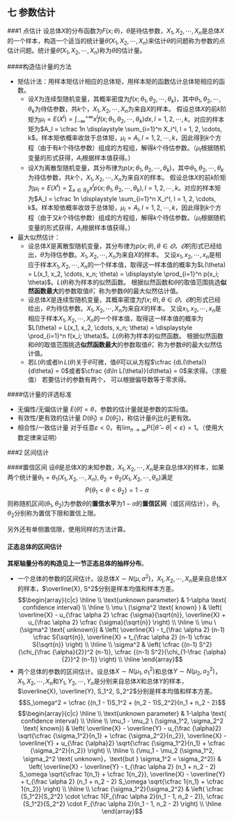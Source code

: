 ## 七 参数估计

###1 点估计
设总体$X$的分布函数为$F(x;\theta)$，$\theta$是待估参数，$X_1, X_2, \cdots, X_n$是总体$X$的一个样本，构造一个适当的统计量$\hat{\theta}(X_1, X_2, \cdots, X_n)$来估计$\theta$的问题称为参数的点估计问题。统计量$\hat{\theta}(X_1, X_2, \cdots, X_n)$称为$\theta$的估计量。

####构造估计量的方法

- 矩估计法：用样本矩估计相应的总体矩，用样本矩的函数估计总体矩相应的函数。
  - 设$X$为连续型随机变量，其概率密度为$f(x;\theta_1, \theta_2, \cdots, \theta_k)$，其中$\theta_1, \theta_2, \cdots, \theta_k$为待估参数，共$k$个，$X_1, X_2, \cdots, X_n$为来自$X$的样本。
    假设总体$X$的前$k$阶矩为$\mu_l = E(X^l) = \displaystyle \int_{-\infty}^{+\infty} x^l f(x; \theta_1, \theta_2, \cdots, \theta_k) dx, l = 1, 2, \cdots, k$。对应的样本矩为$A_l = \cfrac 1n \displaystyle \sum_{i=1}^n X_i^l, l = 1, 2, \cdots, k$。样本矩依概率收敛于总体矩，$\mu_l = A_l, l = 1, 2, \cdots, k$，因此得到$k$个方程（由于有$k$个待估参数）组成的方程组，解得$k$个待估参数。（$\mu_l$根据随机变量的形式获得，$A_l$根据样本值获得。）
  - 设$X$为离散型随机变量，其分布律为$p(x; \theta_1, \theta_2, \cdots, \theta_k)$，其中$\theta_1, \theta_2, \cdots, \theta_k$为待估参数，共$k$个，$X_1, X_2, \cdots, X_n$为来自$X$的样本。
    假设总体$X$的前$k$阶矩为$\mu_l = E(X^l) = \displaystyle \sum_{x \in R_X} x^l p(x; \theta_1, \theta_2, \cdots, \theta_k), l = 1, 2, \cdots, k$。对应的样本矩为$A_l = \cfrac 1n \displaystyle \sum_{i=1}^n X_i^l, l = 1, 2, \cdots, k$。样本矩依概率收敛于总体矩，$\mu_l = A_l, l = 1, 2, \cdots, k$，因此得到$k$个方程（由于又$k$个待估参数）组成的方程组，解得$k$个待估参数。（$\mu_l$根据随机变量的形式获得，$A_l$根据样本值获得。）
- 最大似然估计：
  - 设总体$X$是离散型随机变量，其分布律为$p(x; \theta), \theta \in \varTheta$，$\varTheta$的形式已经给出，$\theta$为待估参数。$X_1, X_2, \cdots, X_n$为来自$X$的样本。
    又设$x_1, x_2, \cdots, x_n$是相应于样本$X_1, X_2, \cdots, X_n$的一个样本值，取得这一样本值的概率为$L(\theta) = L(x_1, x_2, \cdots, x_n; \theta) = \displaystyle \prod_{i=1}^n p(x_i; \theta)$。$L(\theta)$称为样本的似然函数。
    根据似然函数和$\theta$的取值范围挑选**似然函数最大**的参数取值$\hat{\theta}$，称为参数$\theta$的最大似然估计值。
  - 设总体$X$是连续型随机变量，其概率密度为$f(x; \theta), \theta \in \varTheta$，$\varTheta$的形式已经给出，$\theta$为待估参数。$X_1, X_2, \cdots, X_n$为来自$X$的样本。
    又设$x_1, x_2, \cdots, x_n$是相应于样本$X_1, X_2, \cdots, X_n$的一个样本值，取得这一样本值的概率为$L(\theta) = L(x_1, x_2, \cdots, x_n; \theta) = \displaystyle \prod_{i=1}^n f(x_i; \theta)$。$L(\theta)$称为样本的似然函数。
    根据似然函数和$\theta$的取值范围挑选**似然函数最大**的参数取值$\hat{\theta}$，称为参数$\theta$的最大似然估计值。
  - 若$L(\theta)$或者$\ln L(\theta)$关于$\theta$可微，值$\hat{\theta}$可以从方程$\cfrac {dL(\theta)}{d\theta} = 0$或者$\cfrac {d\ln L(\theta)}{d\theta} = 0$来求得。（求极值）
    若要估计的参数有两个， 可以根据偏导数等于零求得。

####估计量的评选标准

- 无偏性/无偏估计量 $E(\hat{\theta}) = \theta$，参数的估计量就是参数的实际值。
- 有效性/更有效的估计量 $D(\hat{\theta}_1) \le D(\hat{\theta}_2)$，称估计量$\hat{\theta}_1$比$\hat{\theta}_2$更有效。
- 相合性/一致估计量 对于任意$\varepsilon \lt 0$，有$\displaystyle \lim_{n \to \infty} P \{ |\hat{\theta} - \theta| \lt \varepsilon \} = 1$。（使用大数定律来证明）

###2 区间估计

####置信区间
设$\theta$是总体$X$的未知参数，$X_1, X_2, \cdots, X_n$是来自总体$X$的样本，如果两个统计量$\theta_1 = \theta_1(X_1, X_2, \cdots, X_n), \theta_2 = \theta_2(X_1, X_2, \cdots, \theta_n)$满足
$$P \{ \theta_1 \lt \theta \lt \theta_2 \} = 1 - \alpha$$
则称随机区间$(\theta_1, \theta_2)$为参数$\theta$的**置信水平**为$1-\alpha$的**置信区间**（或区间估计），$\theta_1, \theta_2$分别称为置信下限和置信上限。

另外还有单侧置信限，使用同样的方法计算。

#### 正态总体的区间估计

**其枢轴量分布的构造见上一节正态总体的抽样分布**。

- 一个总体的参数的区间估计。设总体$X \sim N(\mu, \sigma^2)$，$X_1, X_2, \cdots, X_n$是来自总体$X$的样本，$\overline{X}, S^2$分别是样本均值和样本方差。
  $$\begin{array}{c|c} \hline \\ \text{unknown parameter} & 1-\alpha \text{ confidence interval} \\ \hline \\ \mu \ (\sigma^2 \text{ known} ) & \left( \overline{X} - u_{\frac \alpha 2} \cfrac {\sigma}{\sqrt{n}}, \overline{X} + u_{\frac \alpha 2} \cfrac {\sigma}{\sqrt{n}} \right) \\ \hline \\ \mu \ (\sigma^2 \text{ unknown}) & \left( \overline{X} - t_{\frac \alpha 2} (n-1) \cfrac S{\sqrt{n}}, \overline{X} + t_{\frac \alpha 2} (n-1) \cfrac S{\sqrt{n}} \right) \\ \hline \\ \sigma^2 & \left( \cfrac {(n-1) S^2}{\chi_{\frac {\alpha}{2}}^2 (n-1)}, \cfrac {(n-1) S^2}{\chi_{1-\frac {\alpha}{2}}^2 (n-1)} \right) \\ \hline \end{array}$$
- 两个总体的参数的区间估计。设总体$X \sim N(\mu_1, \sigma_1^2)$和总体$Y \sim N(\mu_2, \sigma_2^2)$，$X_1, X_2, \cdots, X_n$和$Y_1, Y_2, \cdots, Y_n$是分别来自总体$X$和总体$Y$的样本，$\overline{X}, \overline{Y}, S_1^2, S_2^2$分别是样本均值和样本方差。
  $$S_\omega^2 = \cfrac {(n_1 - 1)S_1^2 + (n_2 - 1)S_2^2}{n_1 + n_2 - 2}$$
  $$\begin{array}{c|c} \hline \\ \text{unknown parameter} & 1-\alpha \text{ confidence interval} \\ \hline \\ \mu_1 - \mu_2 \ (\sigma_1^2, \sigma_2^2 \text{ known}) & \left( \overline{X} - \overline{Y} - u_{\frac {\alpha}2} \sqrt{\cfrac {\sigma_1^2}{n_1} + \cfrac {\sigma_2^2}{n_2}}, \overline{X} - \overline{Y} + u_{\frac {\alpha}2} \sqrt{\cfrac {\sigma_1^2}{n_1} + \cfrac {\sigma_2^2}{n_2}} \right) \\ \hline \\ {\mu_1 - \mu_2 (\sigma_1^2, \sigma_2^2 \text{ unknown}，\text{but } \sigma_1^2 = \sigma_2^2)} & \left( \overline{X} - \overline{Y} - t_{\frac \alpha 2} (n_1 + n_2 - 2) S_\omega \sqrt{\cfrac 1{n_1} + \cfrac 1{n_2}}, \overline{X} - \overline{Y} + t_{\frac \alpha 2} (n_1 + n_2 - 2) S_\omega \sqrt{\cfrac 1{n_1} + \cfrac 1{n_2}} \right) \\ \hline \\ \cfrac {\sigma_1^2}{\sigma_2^2} & \left( \cfrac {S_1^2}{S_2^2} \cdot \cfrac 1{F_{\frac \alpha 2}(n_1 - 1, n_2 - 2)}, \cfrac {S_1^2}{S_2^2} \cdot F_{\frac \alpha 2}(n_1 - 1, n_2 - 2) \right) \\ \hline \end{array}$$